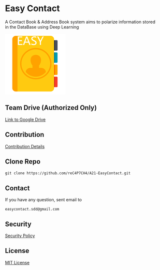 # Easy Contact

A Contact Book & Address Book system aims to polarize information stored in the DataBase using Deep Learning

![](.FILES/200x200.png)

## Team Drive (Authorized Only)

[Link to Google Drive](https://drive.google.com/drive/folders/1_5wAIFeJw4zVVjDTp-KmLhhhi76vAoGF?usp=sharing)

## Contribution

[Contribution Details](https://docs.google.com/document/d/1rknX-dScFkdTH1MUNyShnIzl-PXCaVpOBf0_MluZPO8/edit?usp=sharing)

## Clone Repo

```shell
git clone https://github.com/reC4P7CH4/A21-EasyContact.git
```

## Contact
If you have any question, sent email to

```shell
easycontact.sdd@gmail.com
```

## Security

[Security Policy](SECURITY.md)

## License
[MIT License](LICENSE)
